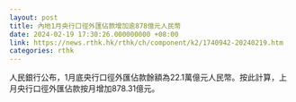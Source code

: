 ```yaml
---
layout: post
title: 內地1月央行口徑外匯佔款增加逾878億元人民幣
date: 2024-02-19 17:30:26.000000000 +08:00
link: https://news.rthk.hk/rthk/ch/component/k2/1740942-20240219.htm
categories: rthk
---
```


人民銀行公布，1月底央行口徑外匯佔款餘額為22.1萬億元人民幣。按此計算，上月央行口徑外匯佔款按月增加878.31億元。
